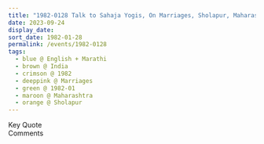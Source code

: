 ```yaml
---
title: "1982-0128 Talk to Sahaja Yogis, On Marriages, Sholapur, Maharashtra, India"
date: 2023-09-24
display_date: 
sort_date: 1982-01-28
permalink: /events/1982-0128
tags:
  - blue @ English + Marathi
  - brown @ India
  - crimson @ 1982
  - deeppink @ Marriages
  - green @ 1982-01
  - maroon @ Maharashtra
  - orange @ Sholapur
---
```


<wave-list>
  <list-title color="green" width="75">Key Quote</list-title>
  <list-item color="BlanchedAlmond"  width="200"></list-item>
  <list-item color="Lavender"></list-item>
  <list-item color="BlanchedAlmond"></list-item>
</wave-list>

<br>

<wave-list>
  <list-title color="green" width="75">Comments</list-title>
  <list-item color="BlanchedAlmond"  width="200"></list-item>
  <list-item color="Lavender"></list-item>
  <list-item color="BlanchedAlmond"></list-item>
</wave-list>